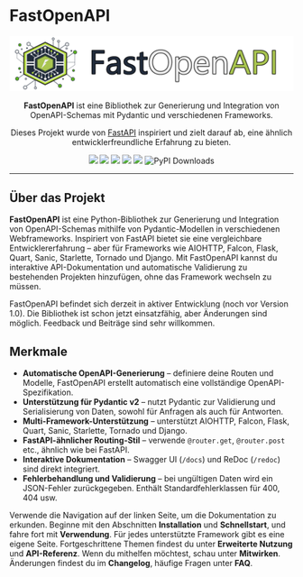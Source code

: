 # FastOpenAPI

<p align="center">
  <img src="https://raw.githubusercontent.com/mr-fatalyst/fastopenapi/master/logo.png" alt="Logo">
</p>

<p align="center">
  <b>FastOpenAPI</b> ist eine Bibliothek zur Generierung und Integration von OpenAPI-Schemas mit Pydantic und verschiedenen Frameworks.
</p>

<p align="center">
  Dieses Projekt wurde von <a href="https://fastapi.tiangolo.com/">FastAPI</a> inspiriert und zielt darauf ab, eine ähnlich entwicklerfreundliche Erfahrung zu bieten.
</p>

<p align="center">
  <img src="https://img.shields.io/github/license/mr-fatalyst/fastopenapi">
  <img src="https://github.com/mr-fatalyst/fastopenapi/actions/workflows/master.yml/badge.svg">
  <img src="https://codecov.io/gh/mr-fatalyst/fastopenapi/branch/master/graph/badge.svg?token=USHR1I0CJB">
  <img src="https://img.shields.io/pypi/v/fastopenapi">
  <img src="https://img.shields.io/pypi/pyversions/fastopenapi">
  <img src="https://static.pepy.tech/badge/fastopenapi" alt="PyPI Downloads">
</p>

---

## Über das Projekt

**FastOpenAPI** ist eine Python-Bibliothek zur Generierung und Integration von OpenAPI-Schemas mithilfe von Pydantic-Modellen in verschiedenen Webframeworks. Inspiriert von FastAPI bietet sie eine vergleichbare Entwicklererfahrung – aber für Frameworks wie AIOHTTP, Falcon, Flask, Quart, Sanic, Starlette, Tornado und Django. Mit FastOpenAPI kannst du interaktive API-Dokumentation und automatische Validierung zu bestehenden Projekten hinzufügen, ohne das Framework wechseln zu müssen.

FastOpenAPI befindet sich derzeit in aktiver Entwicklung (noch vor Version 1.0). Die Bibliothek ist schon jetzt einsatzfähig, aber Änderungen sind möglich. Feedback und Beiträge sind sehr willkommen.

## Merkmale

- **Automatische OpenAPI-Generierung** – definiere deine Routen und Modelle, FastOpenAPI erstellt automatisch eine vollständige OpenAPI-Spezifikation.
- **Unterstützung für Pydantic v2** – nutzt Pydantic zur Validierung und Serialisierung von Daten, sowohl für Anfragen als auch für Antworten.
- **Multi-Framework-Unterstützung** – unterstützt AIOHTTP, Falcon, Flask, Quart, Sanic, Starlette, Tornado und Django.
- **FastAPI-ähnlicher Routing-Stil** – verwende `@router.get`, `@router.post` etc., ähnlich wie bei FastAPI.
- **Interaktive Dokumentation** – Swagger UI (`/docs`) und ReDoc (`/redoc`) sind direkt integriert.
- **Fehlerbehandlung und Validierung** – bei ungültigen Daten wird ein JSON-Fehler zurückgegeben. Enthält Standardfehlerklassen für 400, 404 usw.

Verwende die Navigation auf der linken Seite, um die Dokumentation zu erkunden. Beginne mit den Abschnitten **Installation** und **Schnellstart**, und fahre fort mit **Verwendung**. Für jedes unterstützte Framework gibt es eine eigene Seite. Fortgeschrittene Themen findest du unter **Erweiterte Nutzung** und **API-Referenz**. Wenn du mithelfen möchtest, schau unter **Mitwirken**. Änderungen findest du im **Changelog**, häufige Fragen unter **FAQ**.
